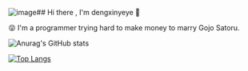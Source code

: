 ![image](https://github.com/dengxinyeye/dengxinyeye/assets/125671000/978c88cf-56c4-4796-b7b4-6929a009a7a4)## Hi there , I'm dengxinyeye 👋

😝 I'm a programmer trying hard to make money to marry Gojo Satoru.  

![Anurag's GitHub stats](https://github-readme-stats.vercel.app/api?username=dengxinyeye&show_icons=true&theme=tokyonight)

[![Top Langs](https://github-readme-stats.vercel.app/api/top-langs/?username=dengxinyeye&layout=compact&exclude_repo=dengxinyeye.github.io&title_color=ffffff&icon_color=bb2acf&text_color=daf7dc&bg_color=1a1b27)](https://github.com/anuraghazra/github-readme-stats)

